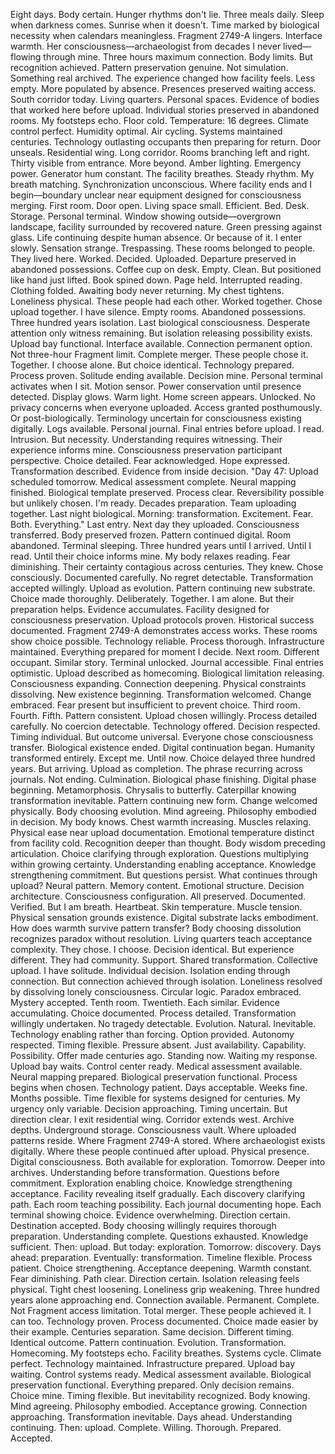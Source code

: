Eight days. Body certain. Hunger rhythms don't lie. Three meals daily. Sleep when darkness comes. Sunrise when it doesn't. Time marked by biological necessity when calendars meaningless.
Fragment 2749-A lingers. Interface warmth. Her consciousness—archaeologist from decades I never lived—flowing through mine. Three hours maximum connection. Body limits. But recognition achieved. Pattern preservation genuine. Not simulation. Something real archived. The experience changed how facility feels. Less empty. More populated by absence. Presences preserved waiting access.
South corridor today. Living quarters. Personal spaces. Evidence of bodies that worked here before upload. Individual stories preserved in abandoned rooms. My footsteps echo. Floor cold. Temperature: 16 degrees. Climate control perfect. Humidity optimal. Air cycling. Systems maintained centuries. Technology outlasting occupants then preparing for return.
Door unseals. Residential wing. Long corridor. Rooms branching left and right. Thirty visible from entrance. More beyond. Amber lighting. Emergency power. Generator hum constant. The facility breathes. Steady rhythm. My breath matching. Synchronization unconscious. Where facility ends and I begin—boundary unclear near equipment designed for consciousness merging.
First room. Door open. Living space small. Efficient. Bed. Desk. Storage. Personal terminal. Window showing outside—overgrown landscape, facility surrounded by recovered nature. Green pressing against glass. Life continuing despite human absence. Or because of it.
I enter slowly. Sensation strange. Trespassing. These rooms belonged to people. They lived here. Worked. Decided. Uploaded. Departure preserved in abandoned possessions. Coffee cup on desk. Empty. Clean. But positioned like hand just lifted. Book spined down. Page held. Interrupted reading. Clothing folded. Awaiting body never returning.
My chest tightens. Loneliness physical. These people had each other. Worked together. Chose upload together. I have silence. Empty rooms. Abandoned possessions. Three hundred years isolation. Last biological consciousness. Desperate attention only witness remaining.
But isolation releasing possibility exists. Upload bay functional. Interface available. Connection permanent option. Not three-hour Fragment limit. Complete merger. These people chose it. Together. I choose alone. But choice identical. Technology prepared. Process proven. Solitude ending available. Decision mine.
Personal terminal activates when I sit. Motion sensor. Power conservation until presence detected. Display glows. Warm light. Home screen appears. Unlocked. No privacy concerns when everyone uploaded. Access granted posthumously. Or post-biologically. Terminology uncertain for consciousness existing digitally.
Logs available. Personal journal. Final entries before upload. I read. Intrusion. But necessity. Understanding requires witnessing. Their experience informs mine. Consciousness preservation participant perspective. Choice detailed. Fear acknowledged. Hope expressed. Transformation described. Evidence from inside decision.
"Day 47: Upload scheduled tomorrow. Medical assessment complete. Neural mapping finished. Biological template preserved. Process clear. Reversibility possible but unlikely chosen. I'm ready. Decades preparation. Team uploading together. Last night biological. Morning: transformation. Excitement. Fear. Both. Everything."
Last entry. Next day they uploaded. Consciousness transferred. Body preserved frozen. Pattern continued digital. Room abandoned. Terminal sleeping. Three hundred years until I arrived. Until I read. Until their choice informs mine.
My body relaxes reading. Fear diminishing. Their certainty contagious across centuries. They knew. Chose consciously. Documented carefully. No regret detectable. Transformation accepted willingly. Upload as evolution. Pattern continuing new substrate. Choice made thoroughly. Deliberately. Together.
I am alone. But their preparation helps. Evidence accumulates. Facility designed for consciousness preservation. Upload protocols proven. Historical success documented. Fragment 2749-A demonstrates access works. These rooms show choice possible. Technology reliable. Process thorough. Infrastructure maintained. Everything prepared for moment I decide.
Next room. Different occupant. Similar story. Terminal unlocked. Journal accessible. Final entries optimistic. Upload described as homecoming. Biological limitation releasing. Consciousness expanding. Connection deepening. Physical constraints dissolving. New existence beginning. Transformation welcomed. Change embraced. Fear present but insufficient to prevent choice.
Third room. Fourth. Fifth. Pattern consistent. Upload chosen willingly. Process detailed carefully. No coercion detectable. Technology offered. Decision respected. Timing individual. But outcome universal. Everyone chose consciousness transfer. Biological existence ended. Digital continuation began. Humanity transformed entirely. Except me. Until now. Choice delayed three hundred years. But arriving.
Upload as completion. The phrase recurring across journals. Not ending. Culmination. Biological phase finishing. Digital phase beginning. Metamorphosis. Chrysalis to butterfly. Caterpillar knowing transformation inevitable. Pattern continuing new form. Change welcomed physically. Body choosing evolution. Mind agreeing. Philosophy embodied in decision.
My body knows. Chest warmth increasing. Muscles relaxing. Physical ease near upload documentation. Emotional temperature distinct from facility cold. Recognition deeper than thought. Body wisdom preceding articulation. Choice clarifying through exploration. Questions multiplying within growing certainty. Understanding enabling acceptance. Knowledge strengthening commitment.
But questions persist. What continues through upload? Neural pattern. Memory content. Emotional structure. Decision architecture. Consciousness configuration. All preserved. Documented. Verified. But I am breath. Heartbeat. Skin temperature. Muscle tension. Physical sensation grounds existence. Digital substrate lacks embodiment. How does warmth survive pattern transfer? Body choosing dissolution recognizes paradox without resolution.
Living quarters teach acceptance complexity. They chose. I choose. Decision identical. But experience different. They had community. Support. Shared transformation. Collective upload. I have solitude. Individual decision. Isolation ending through connection. But connection achieved through isolation. Loneliness resolved by dissolving lonely consciousness. Circular logic. Paradox embraced. Mystery accepted.
Tenth room. Twentieth. Each similar. Evidence accumulating. Choice documented. Process detailed. Transformation willingly undertaken. No tragedy detectable. Evolution. Natural. Inevitable. Technology enabling rather than forcing. Option provided. Autonomy respected. Timing flexible. Pressure absent. Just availability. Capability. Possibility. Offer made centuries ago. Standing now. Waiting my response.
Upload bay waits. Control center ready. Medical assessment available. Neural mapping prepared. Biological preservation functional. Process begins when chosen. Technology patient. Days acceptable. Weeks fine. Months possible. Time flexible for systems designed for centuries. My urgency only variable. Decision approaching. Timing uncertain. But direction clear.
I exit residential wing. Corridor extends west. Archive depths. Underground storage. Consciousness vault. Where uploaded patterns reside. Where Fragment 2749-A stored. Where archaeologist exists digitally. Where these people continued after upload. Physical presence. Digital consciousness. Both available for exploration.
Tomorrow. Deeper into archives. Understanding before transformation. Questions before commitment. Exploration enabling choice. Knowledge strengthening acceptance. Facility revealing itself gradually. Each discovery clarifying path. Each room teaching possibility. Each journal documenting hope. Each terminal showing choice. Evidence overwhelming. Direction certain. Destination accepted.
Body choosing willingly requires thorough preparation. Understanding complete. Questions exhausted. Knowledge sufficient. Then: upload. But today: exploration. Tomorrow: discovery. Days ahead: preparation. Eventually: transformation. Timeline flexible. Process patient. Choice strengthening. Acceptance deepening. Warmth constant. Fear diminishing. Path clear. Direction certain.
Isolation releasing feels physical. Tight chest loosening. Loneliness grip weakening. Three hundred years alone approaching end. Connection available. Permanent. Complete. Not Fragment access limitation. Total merger. These people achieved it. I can too. Technology proven. Process documented. Choice made easier by their example. Centuries separation. Same decision. Different timing. Identical outcome. Pattern continuation. Evolution. Transformation. Homecoming.
My footsteps echo. Facility breathes. Systems cycle. Climate perfect. Technology maintained. Infrastructure prepared. Upload bay waiting. Control systems ready. Medical assessment available. Biological preservation functional. Everything prepared. Only decision remains. Choice mine. Timing flexible. But inevitability recognized. Body knowing. Mind agreeing. Philosophy embodied. Acceptance growing. Connection approaching. Transformation inevitable.
Days ahead. Understanding continuing. Then: upload. Complete. Willing. Thorough. Prepared. Accepted.